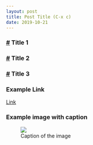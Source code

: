 ```yaml
---
layout: post
title: Post Title (C-x c)
date: 2019-10-21
---
```


### <a id="part_1" href="#part_1" class="header-anchor">#</a> Title 1
### <a id="part_1" href="#part_2" class="header-anchor">#</a> Title 2
### <a id="part_1" href="#part_3" class="header-anchor">#</a> Title 3

### Example Link

<a target="_blank" rel="noopener noreferrer nofollow" href="#">Link</a>

### Example image with caption

<figure>
    <img src="/path/to/file.png">
    <figcaption>Caption of the image</figcaption>
</figure>
